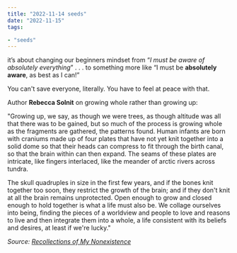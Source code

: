 ```yaml
---
title: "2022-11-14 seeds"
date: "2022-11-15"
tags:

- "seeds"
---
```


it’s about changing our beginners mindset from “_I must be aware of absolutely everything_” . . . to something more like “I must be **absolutely aware**, as best as I can!”

You can't save everyone, literally. You have to feel at peace with that.

Author **Rebecca Solnit** on growing whole rather than growing up:

"Growing up, we say, as though we were trees, as though altitude was all that there was to be gained, but so much of the process is growing whole as the fragments are gathered, the patterns found. Human infants are born with craniums made up of four plates that have not yet knit together into a solid dome so that their heads can compress to fit through the birth canal, so that the brain within can then expand. The seams of these plates are intricate, like fingers interlaced, like the meander of arctic rivers across tundra.

The skull quadruples in size in the first few years, and if the bones knit together too soon, they restrict the growth of the brain; and if they don't knit at all the brain remains unprotected. Open enough to grow and closed enough to hold together is what a life must also be. We collage ourselves into being, finding the pieces of a worldview and people to love and reasons to live and then integrate them into a whole, a life consistent with its beliefs and desires, at least if we're lucky."

_Source:_ [_Recollections of My Nonexistence_](https://click.convertkit-mail4.com/n4uwgvze7nuvh85on7wux/z2hghnholond7nip/aHR0cHM6Ly9hbXpuLnRvLzNBMGNwTWM=)
